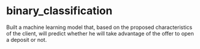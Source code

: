 # binary_classification
Built a machine learning model that, based on the proposed characteristics of the client, will predict whether he will take advantage of the offer to open a deposit or not.
